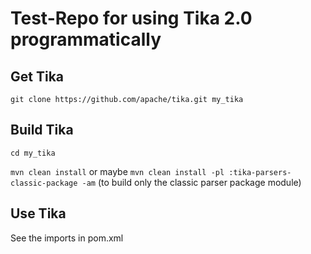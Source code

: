 Test-Repo for using Tika 2.0 programmatically
=======

Get Tika
--------

`git clone https://github.com/apache/tika.git my_tika`

Build Tika
----
`cd my_tika`

`mvn clean install`
or maybe `mvn clean install -pl :tika-parsers-classic-package -am` (to build only the classic parser package module)

Use Tika
-----
See the imports in pom.xml
